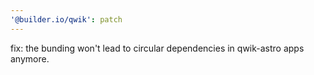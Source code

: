 ```yaml
---
'@builder.io/qwik': patch
---
```


fix: the bunding won't lead to circular dependencies in qwik-astro apps anymore.
